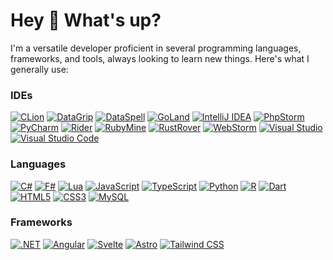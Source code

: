 # Hey 👋 What's up?
I'm a versatile developer proficient in several programming languages, frameworks, and tools, always looking to learn new things. Here's what I generally use:

### IDEs
[![CLion](https://img.shields.io/badge/CLion-0c4a6e?style=for-the-badge&logo=CLion&logoColor=white&labelColor=082f49)](https://www.jetbrains.com/clion/)
[![DataGrip](https://img.shields.io/badge/DataGrip-0c4a6e?style=for-the-badge&logo=DataGrip&logoColor=white&labelColor=082f49)](https://www.jetbrains.com/datagrip/)
[![DataSpell](https://img.shields.io/badge/DataSpell-0c4a6e?style=for-the-badge&logo=JetBrains&logoColor=white&labelColor=082f49)](https://www.jetbrains.com/dataspell/)
[![GoLand](https://img.shields.io/badge/GoLand-0c4a6e?style=for-the-badge&logo=GoLand&logoColor=white&labelColor=082f49)](https://www.jetbrains.com/go/)
[![IntelliJ IDEA](https://img.shields.io/badge/IntelliJ_IDEA-0c4a6e?style=for-the-badge&logo=IntelliJ-IDEA&logoColor=white&labelColor=082f49)](https://www.jetbrains.com/idea/)
[![PhpStorm](https://img.shields.io/badge/PhpStorm-0c4a6e?style=for-the-badge&logo=PhpStorm&logoColor=white&labelColor=082f49)](https://www.jetbrains.com/phpstrom/)
[![PyCharm](https://img.shields.io/badge/PyCharm-0c4a6e?style=for-the-badge&logo=PyCharm&logoColor=white&labelColor=082f49)](https://www.jetbrains.com/pycharm/)
[![Rider](https://img.shields.io/badge/Rider-0c4a6e?style=for-the-badge&logo=Rider&logoColor=white&labelColor=082f49)](https://www.jetbrains.com/rider/)
[![RubyMine](https://img.shields.io/badge/RubyMine-0c4a6e?style=for-the-badge&logo=JetBrains&logoColor=white&labelColor=082f49)](https://www.jetbrains.com/ruby/)
[![RustRover](https://img.shields.io/badge/RustRover-0c4a6e?style=for-the-badge&logo=JetBrains&logoColor=white&labelColor=082f49)](https://www.jetbrains.com/rust/)
[![WebStorm](https://img.shields.io/badge/WebStorm-0c4a6e?style=for-the-badge&logo=WebStorm&logoColor=white&labelColor=082f49)](https://www.jetbrains.com/webstorm/)
[![Visual Studio](https://img.shields.io/badge/Visual_Studio-0c4a6e?style=for-the-badge&logo=VisualStudio&logoColor=white&labelColor=082f49)](https://visualstudio.microsoft.com/)
[![Visual Studio Code](https://img.shields.io/badge/Visual_Studio_Code-0c4a6e?style=for-the-badge&logo=VisualStudioCode&logoColor=white&labelColor=082f49)](https://code.visualstudio.com/)

### Languages
[![C#](https://img.shields.io/badge/CSharp-0c4a6e?style=for-the-badge&logo=CSharp&logoColor=white&labelColor=082f49)](https://learn.microsoft.com/en-us/dotnet/csharp/)
[![F#](https://img.shields.io/badge/FSharp-0c4a6e?style=for-the-badge&logo=FSharp&logoColor=white&labelColor=082f49)](https://learn.microsoft.com/en-us/dotnet/fsharp/)
[![Lua](https://img.shields.io/badge/Lua-0c4a6e?style=for-the-badge&logo=Lua&logoColor=white&labelColor=082f49)](https://www.lua.org/docs.html)
[![JavaScript](https://img.shields.io/badge/JavaScript-0c4a6e?style=for-the-badge&logo=JavaScript&logoColor=white&labelColor=082f49)](https://developer.mozilla.org/en-US/docs/Web/JavaScript)
[![TypeScript](https://img.shields.io/badge/TypeScript-0c4a6e?style=for-the-badge&logo=TypeScript&logoColor=white&labelColor=082f49)](https://www.typescriptlang.org/docs/)
[![Python](https://img.shields.io/badge/Python-0c4a6e?style=for-the-badge&logo=Python&logoColor=white&labelColor=082f49)](https://docs.python.org/3/)
[![R](https://img.shields.io/badge/R-0c4a6e?style=for-the-badge&logo=R&logoColor=white&labelColor=082f49)](https://www.r-project.org/other-docs.html)
[![Dart](https://img.shields.io/badge/Dart-0c4a6e?style=for-the-badge&logo=Dart&logoColor=white&labelColor=082f49)](https://dart.dev/guides)
[![HTML5](https://img.shields.io/badge/HTML5-0c4a6e?style=for-the-badge&logo=HTML5&logoColor=white&labelColor=082f49)](https://developer.mozilla.org/en-US/docs/Glossary/HTML5)
[![CSS3](https://img.shields.io/badge/CSS3-0c4a6e?style=for-the-badge&logo=CSS3&logoColor=white&labelColor=082f49)](https://developer.mozilla.org/en-US/docs/Web/CSS)
[![MySQL](https://img.shields.io/badge/MySQL-0c4a6e?style=for-the-badge&logo=MySQL&logoColor=white&labelColor=082f49)](https://dev.mysql.com/doc/)

### Frameworks
[![.NET](https://img.shields.io/badge/.NET-0c4a6e?style=for-the-badge&logo=.NET&logoColor=white&labelColor=082f49)](https://dotnet.microsoft.com/en-us/)
[![Angular](https://img.shields.io/badge/Angular-0c4a6e?style=for-the-badge&logo=Angular&logoColor=white&labelColor=082f49)](https://angular.io/)
[![Svelte](https://img.shields.io/badge/Svelte-0c4a6e?style=for-the-badge&logo=Svelte&logoColor=white&labelColor=082f49)](https://svelte.dev/)
[![Astro](https://img.shields.io/badge/Astro-0c4a6e?style=for-the-badge&logo=Astro&logoColor=white&labelColor=082f49)](https://astro.build/)
[![Tailwind CSS](https://img.shields.io/badge/Tailwind_CSS-0c4a6e?style=for-the-badge&logo=Tailwind-CSS&logoColor=white&labelColor=082f49)](https://tailwindcss.com/)

